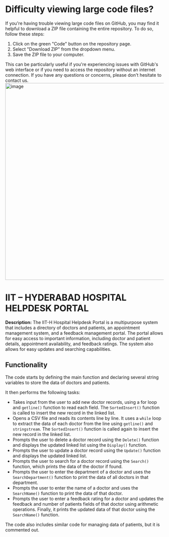 # Difficulty viewing large code files?

If you're having trouble viewing large code files on GitHub, you may find it helpful to download a ZIP file containing the entire repository. To do so, follow these steps:

1. Click on the green "Code" button on the repository page.
2. Select "Download ZIP" from the dropdown menu.
3. Save the ZIP file to your computer.

This can be particularly useful if you're experiencing issues with GitHub's web interface or if you need to access the repository without an internet connection. If you have any questions or concerns, please don't hesitate to contact us. 
<img width="624" alt="image" src="https://user-images.githubusercontent.com/117291117/231703905-7469ae09-6d82-4f77-ad05-fa29142ac9a8.png">
# IIT – HYDERABAD HOSPITAL HELPDESK PORTAL

**Description:** The IIT-H Hospital Helpdesk Portal is a multipurpose system that includes a directory of doctors and patients, an appointment management system, and a feedback management portal. The portal allows for easy access to important information, including doctor and patient details, appointment availability, and feedback ratings. The system also allows for easy updates and searching capabilities.

## Functionality

The code starts by defining the main function and declaring several string variables to store the data of doctors and patients. 

It then performs the following tasks:

- Takes input from the user to add new doctor records, using a for loop and `getline()` function to read each field. The `SortedInsert()` function is called to insert the new record in the linked list.
- Opens a CSV file and reads its contents line by line. It uses a `while` loop to extract the data of each doctor from the line using `getline()` and `stringstream`. The `SortedInsert()` function is called again to insert the new record in the linked list.
- Prompts the user to delete a doctor record using the `Delete()` function and displays the updated linked list using the `Display()` function. 
- Prompts the user to update a doctor record using the `Update()` function and displays the updated linked list.
- Prompts the user to search for a doctor record using the `Search()` function, which prints the data of the doctor if found.
- Prompts the user to enter the department of a doctor and uses the `SearchDepartment()` function to print the data of all doctors in that department.
- Prompts the user to enter the name of a doctor and uses the `SearchName()` function to print the data of that doctor.
- Prompts the user to enter a feedback rating for a doctor and updates the feedback and number of patients fields of that doctor using arithmetic operations. Finally, it prints the updated data of that doctor using the `SearchName()` function.

The code also includes similar code for managing data of patients, but it is commented out.

